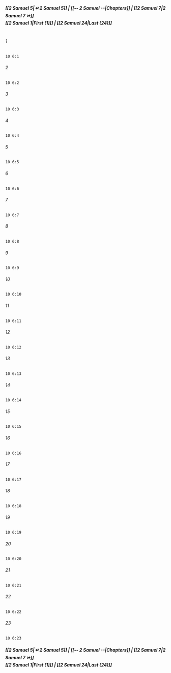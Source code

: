 
##### **[[2 Samuel 5|⏪ 2 Samuel 5]] | [[-- 2 Samuel --|Chapters]] | [[2 Samuel 7|2 Samuel 7 ⏩]]**<br>**[[2 Samuel 1|First (1)]] | [[2 Samuel 24|Last (24)]]**<br><br>

###### 1
``` verse
10 6:1
```
###### 2
``` verse
10 6:2
```
###### 3
``` verse
10 6:3
```
###### 4
``` verse
10 6:4
```
###### 5
``` verse
10 6:5
```
###### 6
``` verse
10 6:6
```
###### 7
``` verse
10 6:7
```
###### 8
``` verse
10 6:8
```
###### 9
``` verse
10 6:9
```
###### 10
``` verse
10 6:10
```
###### 11
``` verse
10 6:11
```
###### 12
``` verse
10 6:12
```
###### 13
``` verse
10 6:13
```
###### 14
``` verse
10 6:14
```
###### 15
``` verse
10 6:15
```
###### 16
``` verse
10 6:16
```
###### 17
``` verse
10 6:17
```
###### 18
``` verse
10 6:18
```
###### 19
``` verse
10 6:19
```
###### 20
``` verse
10 6:20
```
###### 21
``` verse
10 6:21
```
###### 22
``` verse
10 6:22
```
###### 23
``` verse
10 6:23
```

##### **[[2 Samuel 5|⏪ 2 Samuel 5]] | [[-- 2 Samuel --|Chapters]] | [[2 Samuel 7|2 Samuel 7 ⏩]]**<br>**[[2 Samuel 1|First (1)]] | [[2 Samuel 24|Last (24)]]**
